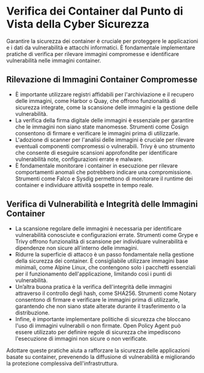 # Verifica dei Container dal Punto di Vista della Cyber Sicurezza

Garantire la sicurezza dei container è cruciale per proteggere le applicazioni e i dati da vulnerabilità e attacchi informatici. È fondamentale implementare pratiche di verifica per rilevare immagini compromesse e identificare vulnerabilità nelle immagini container.

## Rilevazione di Immagini Container Compromesse

- È importante utilizzare registri affidabili per l'archiviazione e il recupero delle immagini, come Harbor o Quay, che offrono funzionalità di sicurezza integrate, come la scansione delle immagini e la gestione delle vulnerabilità.  
- La verifica della firma digitale delle immagini è essenziale per garantire che le immagini non siano state manomesse. Strumenti come Cosign consentono di firmare e verificare le immagini prima di utilizzarle.  
- L'adozione di scanner per l'analisi delle immagini è cruciale per rilevare eventuali componenti compromessi o vulnerabili. Trivy è uno strumento che consente di eseguire scansioni approfondite per identificare vulnerabilità note, configurazioni errate e malware.  
- È fondamentale monitorare i container in esecuzione per rilevare comportamenti anomali che potrebbero indicare una compromissione. Strumenti come Falco e Sysdig permettono di monitorare il runtime dei container e individuare attività sospette in tempo reale.

## Verifica di Vulnerabilità e Integrità delle Immagini Container

- La scansione regolare delle immagini è necessaria per identificare vulnerabilità conosciute e configurazioni errate. Strumenti come Grype e Trivy offrono funzionalità di scansione per individuare vulnerabilità e dipendenze non sicure all'interno delle immagini.  
- Ridurre la superficie di attacco è un passo fondamentale nella gestione della sicurezza dei container. È consigliabile utilizzare immagini base minimali, come Alpine Linux, che contengono solo i pacchetti essenziali per il funzionamento dell'applicazione, limitando così i punti di vulnerabilità.  
- Un’altra buona pratica è la verifica dell'integrità delle immagini attraverso il controllo degli hash, come SHA256. Strumenti come Notary consentono di firmare e verificare le immagini prima di utilizzarle, garantendo che non siano state alterate durante il trasferimento o la distribuzione.  
- Infine, è importante implementare politiche di sicurezza che bloccano l'uso di immagini vulnerabili o non firmate. Open Policy Agent può essere utilizzato per definire regole di sicurezza che impediscono l'esecuzione di immagini non sicure o non verificate.

Adottare queste pratiche aiuta a rafforzare la sicurezza delle applicazioni basate su container, prevenendo la diffusione di vulnerabilità e migliorando la protezione complessiva dell'infrastruttura.
